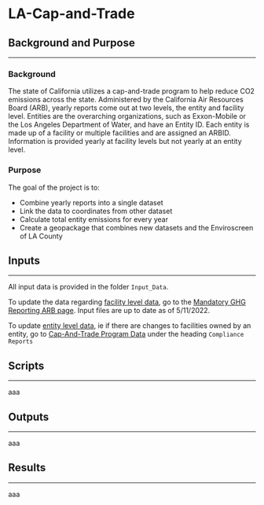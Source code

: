 # LA-Cap-and-Trade


## Background and Purpose
___
### **Background**

The state of California utilizes a cap-and-trade program to help reduce CO2 emissions across the state. Administered by the California Air Resources Board (ARB), yearly reports come out at two levels, the entity and facility level. Entities are the overarching organizations, such as Exxon-Mobile or the Los Angeles Department of Water, and have an Entity ID. Each entity is made up of a facility or multiple facilities and are assigned an ARBID. Information is provided yearly at facility levels but not yearly at an entity level.
### **Purpose**
The goal of the project is to:
  * Combine yearly reports into a single dataset
  * Link the data to coordinates from other dataset
  * Calculate total entity emissions for every year
  * Create a geopackage that combines new datasets and the Enviroscreen of LA County
## Inputs
___
All input data is provided in the folder `Input_Data`.

To update the data regarding [facility level data](/Input_Data/2020-ghg-emissions-2021-11-04.xlsx), go to the [Mandatory GHG Reporting ARB page](https://ww2.arb.ca.gov/mrr-data). Input files are up to date as of 5/11/2022.

To update [entity level data](/Input_Data/2019compliancereport.xlsx), ie if there are changes to facilities owned by an entity, go to [Cap-And-Trade Program Data](https://ww2.arb.ca.gov/our-work/programs/cap-and-trade-program/cap-and-trade-program-data) under the heading `Compliance Reports`


## Scripts
___
aaa
## Outputs
___
aaa
## Results
___
aaa